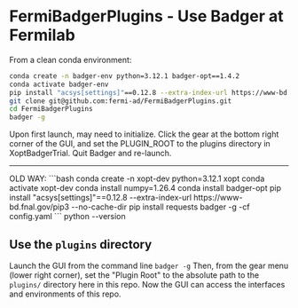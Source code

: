 # FermiBadgerPlugins - Use Badger at Fermilab
From a clean conda environment:

```bash
conda create -n badger-env python=3.12.1 badger-opt==1.4.2
conda activate badger-env 
pip install "acsys[settings]"==0.12.8 --extra-index-url https://www-bd.fnal.gov/pip3 --no-cache-dir
git clone git@github.com:fermi-ad/FermiBadgerPlugins.git
cd FermiBadgerPlugins
badger -g
```
Upon first launch, may need to initialize.
Click the gear at the bottom right corner of the GUI, and set the PLUGIN_ROOT to the plugins directory in XoptBadgerTrial.
Quit Badger and re-launch.

<hr>
 OLD WAY:
```bash
conda create -n xopt-dev python=3.12.1 xopt
conda activate xopt-dev
conda install numpy=1.26.4
conda install badger-opt
pip install "acsys[settings]"==0.12.8 --extra-index-url https://www-bd.fnal.gov/pip3 --no-cache-dir
pip install requests
badger -g -cf config.yaml
```
python --version


## Use the ```plugins``` directory
Launch the GUI from the command line
```badger -g```
Then, from the gear menu (lower right corner), set the "Plugin Root" to the absolute path to the ```plugins/``` directory here in this repo. Now the GUI can access the interfaces and environments of this repo.
